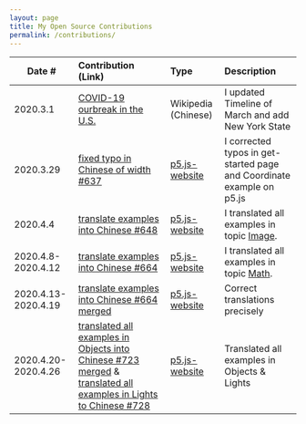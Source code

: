 ```yaml
---
layout: page
title: My Open Source Contributions
permalink: /contributions/
---
```


<!--
Type of the contribution should be "Wikipedia edit", "OpenStreet Map feature", "Documentation", "Course website", "Blog",
"Browse Add-on", etc.

The description should include a brief summary of what you did.

Replace the first row with your own contribution. 

-->





| Date #       | Contribution (Link)  | Type  | Description |
|---|:---|:---|:---|
| 2020.3.1   |  [COVID-19 ourbreak in the U.S.](https://zh.wikipedia.org/wiki/2019%E5%86%A0%E7%8B%80%E7%97%85%E6%AF%92%E7%97%85%E7%BE%8E%E5%9C%8B%E7%96%AB%E6%83%85)| Wikipedia (Chinese)  |   I updated Timeline of March and add New York State |
| 2020.3.29    | [fixed typo in Chinese of width #637](https://github.com/processing/p5.js-website/pull/637) | [p5.js-website](https://github.com/processing/p5.js-website)  | I corrected typos in get-started page and Coordinate example on p5.js    |
|  2020.4.4   | [translate examples into Chinese #648](https://github.com/processing/p5.js-website/pull/648)    | [p5.js-website](https://github.com/processing/p5.js-website)  |  I translated all examples in topic [Image](https://p5js.org/zh-Hans/examples/).    |
|  2020.4.8-2020.4.12   | [translate examples into Chinese #664](https://github.com/processing/p5.js-website/pull/664#issue-401199546)  | [p5.js-website](https://github.com/processing/p5.js-website)  |  I translated all examples in topic [Math](https://p5js.org/zh-Hans/examples/).    |
|  2020.4.13-2020.4.19   | [translate examples into Chinese #664 merged](https://github.com/processing/p5.js-website/pull/664)  | [p5.js-website](https://github.com/processing/p5.js-website)  |  Correct translations precisely    |
|  2020.4.20-2020.4.26   | [translated all examples in Objects into Chinese #723 merged](https://github.com/processing/p5.js-website/pull/723) & [translated all examples in Lights to Chinese #728](https://github.com/processing/p5.js-website/pull/728)  | [p5.js-website](https://github.com/processing/p5.js-website)  |  Translated all examples in Objects & Lights   |
